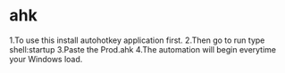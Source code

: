 # ahk
1.To use this install autohotkey application first. 
2.Then go to run type shell:startup
3.Paste the Prod.ahk 
4.The automation will begin everytime your Windows load. 
